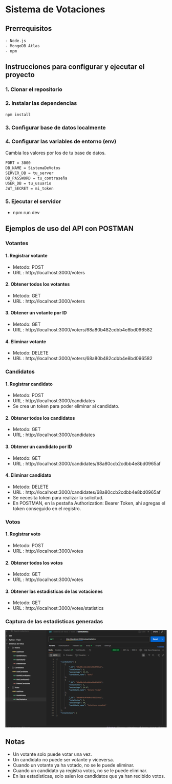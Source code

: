 # Sistema de Votaciones

## Prerrequisitos
    - Node.js 
    - MongoDB Atlas
    - npm

## Instrucciones para configurar y ejecutar el proyecto

### 1. Clonar el repositorio

### 2. Instalar las dependencias
```bash
npm install
```

### 3. Configurar base de datos localmente

### 4. Configurar las variables de entorno (env)
Cambia los valores por los de tu base de datos.

```env
PORT = 3000
DB_NAME = SistemaDeVotos
SERVER_DB = tu_server
DB_PASSWORD = tu_contraseña
USER_DB = tu_usuario
JWT_SECRET = mi_token
```

### 5. Ejecutar el servidor

 - npm run dev

## Ejemplos de uso del API con POSTMAN

### Votantes

#### 1. Registrar votante
 - Metodo: POST
 - URL : http://localhost:3000/voters

#### 2. Obtener todos los votantes
 - Metodo: GET
 - URL : http://localhost:3000/voters

#### 3. Obtener un votante por ID
 - Metodo: GET
 - URL : http://localhost:3000/voters/68a80b482cdbb4e8bd096582

#### 4. Eliminar votante
 - Metodo: DELETE
 - URL : http://localhost:3000/voters/68a80b482cdbb4e8bd096582

### Candidatos
#### 1. Registrar candidato
 - Metodo: POST
 - URL : http://localhost:3000/candidates
 - Se crea un token para poder eliminar al candidato.

#### 2. Obtener todos los candidatos
 - Metodo: GET
 - URL : http://localhost:3000/candidates

#### 3. Obtener un candidato por ID
 - Metodo: GET
 - URL : http://localhost:3000/candidates/68a80ccb2cdbb4e8bd0965af

#### 4. Eliminar candidato
 - Metodo: DELETE
 - URL : http://localhost:3000/candidates/68a80ccb2cdbb4e8bd0965af
 - Se necesita token para realizar la solicitud.
 - En POSTMAN, en la pestaña Authorization: Bearer Token, ahi agregas el token conseguido en el registro. 

### Votos
#### 1. Registrar voto
 - Metodo: POST
 - URL : http://localhost:3000/votes

#### 2. Obtener todos los votos
 - Metodo: GET
 - URL : http://localhost:3000/votes

#### 3. Obtener las estadisticas de las votaciones
 - Metodo: GET
 - URL : http://localhost:3000/votes/statistics

### Captura de las estadisticas generadas

![statistics.png](statistics.png)

## Notas
 - Un votante solo puede votar una vez.
 - Un candidato no puede ser votante y viceversa.
 - Cuando un votante ya ha votado, no se le puede eliminar.
 - Cuando un candidato ya registra votos, no se le puede eliminar.
 - En las estadisticas, solo salen los candidatos que ya han recibido votos.